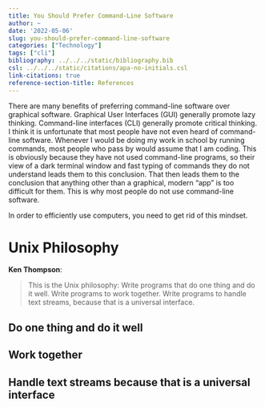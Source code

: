 ```yaml
---
title: You Should Prefer Command-Line Software
author: ~
date: '2022-05-06'
slug: you-should-prefer-command-line-software
categories: ["Technology"]
tags: ["cli"]
bibliography: ../../../static/bibliography.bib
csl: ../../../static/citations/apa-no-initials.csl
link-citations: true
reference-section-title: References
---
```


There are many benefits of preferring command-line software over graphical software.
Graphical User Interfaces (GUI) generally promote lazy thinking.
Command-line interfaces (CLI) generally promote critical thinking.
I think it is unfortunate that most people have not even heard of command-line software.
Whenever I would be doing my work in school by running commands, most people who pass by would assume that I am coding.
This is obviously because they have not used command-line programs, so their view of a dark terminal window and fast typing of commands they do not understand leads them to this conclusion.
That then leads them to the conclusion that anything other than a graphical, modern “app” is too difficult for them.
This is why most people do not use command-line software.

In order to efficiently use computers, you need to get rid of this mindset.

# Unix Philosophy

**Ken Thompson**:

> This is the Unix philosophy:
> Write programs that do one thing and do it well.
> Write programs to work together.
> Write programs to handle text streams, because that is a universal interface.

## Do one thing and do it well

## Work together

## Handle text streams because that is a universal interface
